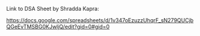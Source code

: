 Link to DSA Sheet by Shradda Kapra:

https://docs.google.com/spreadsheets/d/1v347oEzuzzUhqrF_sN279QUCjbQGeEvTMSBG0KJwljQ/edit?gid=0#gid=0